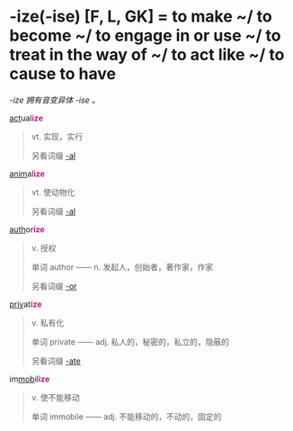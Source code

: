 # -ize(-ise) [F, L, GK] = to make ~/ to become ~/ to engage in or use ~/ to treat in the way of ~/ to act like ~/ to cause to have

*-ize 拥有音变异体 -ise 。*

[act](_act_.md)ual<b style="color: #C71585;">ize</b>
> vt. 实现，实行
>
> 另看词缀 [-al](-al.md)

[anim](_anim_.md)al<b style="color: #C71585;">ize</b>
> vt. 使动物化
>
> 另看词缀 [-al](-al.md)

[auth](_aug_.md)or<b style="color: #C71585;">ize</b>
> v. 授权
>
> 单词 author —— n. 发起人，创始者，著作家，作家
>
> 另看词缀 [-or](-or.md)

[priv](_priv_.md)at<b style="color: #C71585;">ize</b>
> v. 私有化
>
> 单词 private —— adj. 私人的，秘密的，私立的，隐蔽的
>
> 另看词缀 [-ate](-ate.md)

im[mob](_mov_.md)il<b style="color: #C71585;">ize</b>
> v. 使不能移动
>
> 单词 immobile —— adj. 不能移动的，不动的，固定的